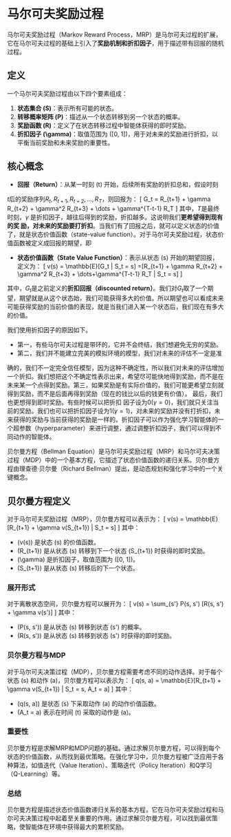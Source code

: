 # 马尔可夫奖励过程

马尔可夫奖励过程（Markov Reward Process，MRP）是马尔可夫过程的扩展，它在马尔可夫过程的基础上引入了**奖励机制和折扣因子**，用于描述带有回报的随机过程。

## 定义

一个马尔可夫奖励过程由以下四个要素组成：

1. **状态集合 \(S\)**：表示所有可能的状态。
2. **转移概率矩阵 \(P\)**：描述从一个状态转移到另一个状态的概率。
3. **奖励函数 \(R\)**：定义了在状态转移过程中智能体获得的即时奖励。
4. **折扣因子 \(\gamma\)**：取值范围为 \([0, 1]\)，用于对未来的奖励进行折扣，以平衡当前奖励和未来奖励的重要性。

## 核心概念

- **回报（Return）**：从某一时刻 \(t\) 开始，后续所有奖励的折扣总和，假设时刻

$t$后的奖励序列$R_t, R_{t+1}, R_{t+2}, \dots, R_T$，则回报为：
  \[
  G_t = R_{t+1} + \gamma R_{t+2} + \gamma^2 R_{t+3} + \dots + \gamma^{T-t-1} R_T
  \]
  其中，$T$是最终时刻，$\gamma$ 是折扣因子，越往后得到的奖励，折扣越多。这说明我们**更希望得到现有的奖
  励，对未来的奖励要打折扣**。当我们有了回报之后，就可以定义状态的价值了，就是状态价值函数（state-value function）。对于马尔可夫奖励过程，状态价值函数被定义成回报的期望，即

- **状态价值函数（State Value Function）**：表示从状态 \(s\) 开始的期望回报，定义为：
  \[
  v(s) = \mathbb{E}[G_t | S_t = s] =[R_{t+1} + \gamma R_{t+2} + \gamma^2 R_{t+3} + \dots+\gamma^{T-t-1} R_T | S_t = s]
  \]

其中，$G_t$是之前定义的**折扣回报（discounted return）**。我们对$G_t$取了一个期望，期望就是从这个状态始，我们可能获得多大的价值。所以期望也可以看成未来可能获得奖励的当前价值的表现，就是当我们进入某一个状态后，我们现在有多大的价值。

我们使用折扣因子的原因如下。

- 第一，有些马尔可夫过程是带环的，它并不会终结，我们想避免无穷的奖励。
- 第二，我们并不能建立完美的模拟环境的模型，我们对未来的评估不一定是准

确的，我们不一定完全信任模型，因为这种不确定性，所以我们对未来的评估增加一个折扣。我们想把这个不确定性表示出来，希望尽可能快地得到奖励，而不是在未来某一个点得到奖励。第三，如果奖励是有实际价值的，我们可能更希望立刻就得到奖励，而不是后面再得到奖励（现在的钱比以后的钱更有价值）。
最后，我们也更想得到即时奖励。有些时候可以把折扣
因子设为0($\gamma = 0$)，我们就只关注当前的奖励。我们也可以把折扣因子设为1($\gamma = 1$)，对未来的奖励并没有打折扣，未来获得的奖励与当前获得的奖励是一样的。折扣因子可以作为强化学习智能体的一个超参数（hyperparameter）来进行调整，通过调整折扣因子，我们可以得到不同动作的智能体。

贝尔曼方程（Bellman Equation）是马尔可夫奖励过程（MRP）和马尔可夫决策过程（MDP）中的一个基本方程，它描述了状态价值函数的递归关系。贝尔曼方程由理查德·贝尔曼（Richard Bellman）提出，是动态规划和强化学习中的一个关键概念。

## 贝尔曼方程定义

对于马尔可夫奖励过程（MRP），贝尔曼方程可以表示为：
\[
v(s) = \mathbb{E}[R_{t+1} + \gamma v(S_{t+1}) | S_t = s]
\]
其中：

- \(v(s)\) 是状态 \(s\) 的价值函数。
- \(R_{t+1}\) 是从状态 \(s\) 转移到下一个状态 \(S_{t+1}\) 时获得的即时奖励。
- \(\gamma\) 是折扣因子，取值范围为 \([0, 1]\)。
- \(S_{t+1}\) 是从状态 \(s\) 转移后的下一个状态。

### 展开形式

对于离散状态空间，贝尔曼方程可以展开为：
\[
v(s) = \sum_{s'} P(s, s') [R(s, s') + \gamma v(s')]
\]
其中：

- \(P(s, s')\) 是从状态 \(s\) 转移到状态 \(s'\) 的概率。
- \(R(s, s')\) 是从状态 \(s\) 转移到状态 \(s'\) 时获得的即时奖励。

### 贝尔曼方程与MDP

对于马尔可夫决策过程（MDP），贝尔曼方程需要考虑不同的动作选择。对于每个状态 \(s\) 和动作 \(a\)，贝尔曼方程可以表示为：
\[
q(s, a) = \mathbb{E}[R_{t+1} + \gamma v(S_{t+1}) | S_t = s, A_t = a]
\]
其中：

- \(q(s, a)\) 是状态 \(s\) 下采取动作 \(a\) 的动作价值函数。
- \(A_t = a\) 表示在时间 \(t\) 采取的动作是 \(a\)。

### 重要性

贝尔曼方程是求解MRP和MDP问题的基础。通过求解贝尔曼方程，可以得到每个状态的价值函数，从而找到最优策略。在强化学习中，贝尔曼方程被广泛应用于各种算法，如值迭代（Value Iteration）、策略迭代（Policy Iteration）和Q学习（Q-Learning）等。

### 总结

贝尔曼方程是描述状态价值函数递归关系的基本方程，它在马尔可夫奖励过程和马尔可夫决策过程中起着至关重要的作用。通过求解贝尔曼方程，可以找到最优策略，使智能体在环境中获得最大的累积奖励。